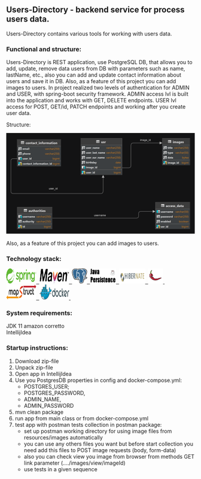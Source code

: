 ## Users-Directory - backend service for process users data.

Users-Directory contains various tools for working with users data.

### Functional and structure:
Users-Directory is REST application, use PostgreSQL DB, that allows you to add, update, remove 
data users from DB with parameters such as name, lastName, etc., also you can add and update contact information 
about users and save it in DB. Also, as a feature of this project you can add images to users. In project realized two
levels of authentication for ADMIN and USER, with spring-boot security framework. ADMIN access lvl is built into
the application and works with GET, DELETE endpoints. USER lvl access for POST, GET/id, PATCH endpoints and
working after you create user data.

Structure:

<img src="resources/UserDirectorySchema.png" width="600">

Also, as a feature of this project you can add images to users.

### Technology stack:
<a href="https://spring.io/">
  <img src="resources/logos/Spring.png" title="Spring" alt="Spring" width="80" height="40"/>&nbsp;
</a>
<a href="https://maven.apache.org/">
  <img src="resources/logos/Maven.png" title="Maven" alt="Maven" width="80" height="40"/>&nbsp;
</a>
<a href="https://www.postgresql.org/">
  <img src="resources/logos/Postgresql.png" title="postgreSQL" alt="postgreSQL" width="40" height="40"/>&nbsp;
</a>
<a href="https://www.baeldung.com/the-persistence-layer-with-spring-data-jpa">
  <img src="resources/logos/JPA.png" title="JPA" alt="JPA" width="70" height="40"/>&nbsp;
</a>
<a href="https://hibernate.org/">
  <img src="resources/logos/Hibernate.png" title="Hibernate" alt="Hibernate" width="70" height="40"/>&nbsp;
</a>
<a href="https://projectlombok.org/">
  <img src="resources/logos/Lombok.png" title="Lombok" alt="Lombok" width="40" height="40"/>&nbsp;
</a>
<a href="https://mapstruct.org/">
  <img src="resources/logos/mapstruct.png" title="Mapstruct" alt="Mapstruct" width="80" height="40"/>&nbsp;
</a>
<a href="https://www.docker.com/">
  <img src="resources/logos/Docker.png" title="Mapstruct" alt="Mapstruct" width="80" height="40"/>&nbsp;
</a>

### System requirements:
JDK 11 amazon corretto  
IntellijIdea

### Startup instructions:
1. Download zip-file
2. Unpack zip-file
3. Open app in IntellijIdea
4. Use you PostgresDB properties in config and docker-compose.yml:
   - POSTGRES_USER; 
   - POSTGRES_PASSWORD, 
   - ADMIN_NAME, 
   - ADMIN_PASSWORD
5. mvn clean package
6. run app from main class or from docker-compose.yml
7. test app with postman tests collection in postman package:
   - set up postman working directory for using image files from resources/images automatically
   - you can use any others files you want but before start collection you need add this files to POST image requests (body, form-data)
   - also you can check view you image from browser from methods GET link parameter (..../images/view/imageId)
   - use tests in a given sequence